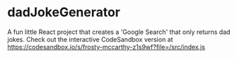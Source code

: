 # dadJokeGenerator

A fun little React project that creates a 'Google Search' that only returns dad jokes. Check out the interactive CodeSandbox version at https://codesandbox.io/s/frosty-mccarthy-z1s9wf?file=/src/index.js
